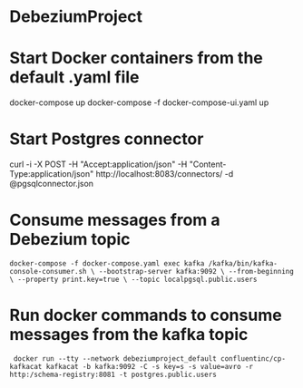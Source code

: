 # DebeziumProject


# Start Docker containers from the default .yaml file
docker-compose up 
docker-compose -f docker-compose-ui.yaml up

# Start Postgres connector
curl -i -X POST -H "Accept:application/json" -H  "Content-Type:application/json" http://localhost:8083/connectors/ -d @pgsqlconnector.json 


# Consume messages from a Debezium topic
`
docker-compose -f docker-compose.yaml exec kafka /kafka/bin/kafka-console-consumer.sh \
    --bootstrap-server kafka:9092 \
    --from-beginning \
    --property print.key=true \
    --topic localpgsql.public.users 
`

# Run docker commands to consume messages from the kafka topic
` 
docker run --tty --network debeziumproject_default confluentinc/cp-kafkacat kafkacat -b kafka:9092 -C -s key=s -s value=avro -r http:/schema-registry:8081 -t postgres.public.users
`